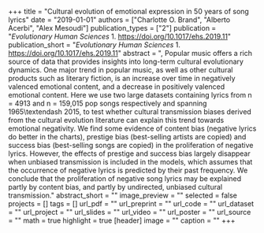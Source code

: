 +++
title = "Cultural evolution of emotional expression in 50 years of song lyrics"
date = "2019-01-01"
authors = ["Charlotte O. Brand", "Alberto Acerbi", "Alex Mesoudi"]
publication_types = ["2"]
publication = "_Evolutionary Human Sciences_ 1. https://doi.org/10.1017/ehs.2019.11"
publication_short = "_Evolutionary Human Sciences_ 1. https://doi.org/10.1017/ehs.2019.11"
abstract = ", Popular music offers a rich source of data that provides insights into long-term cultural evolutionary dynamics. One major trend in popular music, as well as other cultural products such as literary fiction, is an increase over time in negatively valenced emotional content, and a decrease in positively valenced emotional content. Here we use two large datasets containing lyrics from n = 4913 and n = 159,015 pop songs respectively and spanning 1965\textendash 2015, to test whether cultural transmission biases derived from the cultural evolution literature can explain this trend towards emotional negativity. We find some evidence of content bias (negative lyrics do better in the charts), prestige bias (best-selling artists are copied) and success bias (best-selling songs are copied) in the proliferation of negative lyrics. However, the effects of prestige and success bias largely disappear when unbiased transmission is included in the models, which assumes that the occurrence of negative lyrics is predicted by their past frequency. We conclude that the proliferation of negative song lyrics may be explained partly by content bias, and partly by undirected, unbiased cultural transmission."
abstract_short = ""
image_preview = ""
selected = false
projects = []
tags = []
url_pdf = ""
url_preprint = ""
url_code = ""
url_dataset = ""
url_project = ""
url_slides = ""
url_video = ""
url_poster = ""
url_source = ""
math = true
highlight = true
[header]
image = ""
caption = ""
+++

